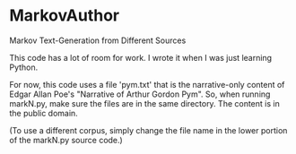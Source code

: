 # MarkovAuthor
Markov Text-Generation from Different Sources

This code has a lot of room for work.
I wrote it when I was just learning Python.

For now, this code uses a file 'pym.txt' that is the narrative-only content of Edgar Allan Poe's "Narrative of Arthur Gordon Pym".
So, when running markN.py, make sure the files are in the same directory.
The content is in the public domain.

(To use a different corpus, simply change the file name in the lower portion of the markN.py source code.)
